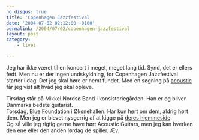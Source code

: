 ```yaml
---
no_disqus: true
title: 'Copenhagen Jazzfestival'
date: '2004-07-02 02:12:00 -0100'
permalink: /2004/07/02/copenhagen-jazzfestival
layout: post
category:
    - livet

---
```

Jeg har ikke været til en koncert i meget, meget lang tid. Synd, det er ellers fedt. Men nu er der ingen undskyldning, for Copenhagen Jazzfestival starter i dag. Det jeg skal høre er nemt fundet. Med en søgning på [acoustic](http://festival.jazz.dk/search.asp?l=1&searchtext=acoustic) får jeg vist alt hvad jeg skal opleve.

Tirsdag står på Mikkel Nordsø Band i konsistoriegården. Han er og bliver Danmarks bedste guitarist.  
Torsdag, Blue Foundation i Øksnehallen. Har kun hørt om dem, aldrig hørt dem. Men jeg er blevet nysgerrig af at kigge på [deres hjemmeside](http://bluefoundation.dk/).  
Og så ville jeg rigtig gerne have hørt Acoustic Guitars, men jeg kan hverken den ene eller den anden lørdag de spiller. Æv.
